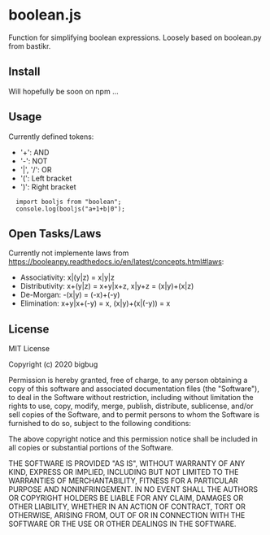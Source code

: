 # boolean.js
Function for simplifying boolean expressions. Loosely based on boolean.py from bastikr.

## Install

Will hopefully be soon on npm ...

## Usage

Currently defined tokens:
* '+': AND
* '-': NOT
* '|', '/': OR
* '(': Left bracket
* ')': Right bracket

```
  import booljs from "boolean";
  console.log(booljs("a+1+b|0");
```
## Open Tasks/Laws
Currently not implemente laws from https://booleanpy.readthedocs.io/en/latest/concepts.html#laws:
* Associativity: x|(y|z) = x|y|z
* Distributivity: x+(y|z) = x+y|x+z, x|y+z = (x|y)+(x|z)
* De-Morgan: -(x|y) = (-x)+(-y)
* Elimination: x+y|x+(-y) = x, (x|y)+(x|(-y)) = x 

## License
MIT License

Copyright (c) 2020 bigbug

Permission is hereby granted, free of charge, to any person obtaining a copy
of this software and associated documentation files (the "Software"), to deal
in the Software without restriction, including without limitation the rights
to use, copy, modify, merge, publish, distribute, sublicense, and/or sell
copies of the Software, and to permit persons to whom the Software is
furnished to do so, subject to the following conditions:

The above copyright notice and this permission notice shall be included in all
copies or substantial portions of the Software.

THE SOFTWARE IS PROVIDED "AS IS", WITHOUT WARRANTY OF ANY KIND, EXPRESS OR
IMPLIED, INCLUDING BUT NOT LIMITED TO THE WARRANTIES OF MERCHANTABILITY,
FITNESS FOR A PARTICULAR PURPOSE AND NONINFRINGEMENT. IN NO EVENT SHALL THE
AUTHORS OR COPYRIGHT HOLDERS BE LIABLE FOR ANY CLAIM, DAMAGES OR OTHER
LIABILITY, WHETHER IN AN ACTION OF CONTRACT, TORT OR OTHERWISE, ARISING FROM,
OUT OF OR IN CONNECTION WITH THE SOFTWARE OR THE USE OR OTHER DEALINGS IN THE
SOFTWARE.

